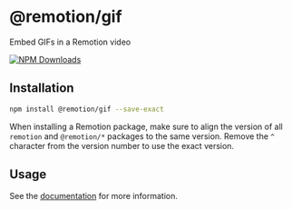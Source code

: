 # @remotion/gif
 
Embed GIFs in a Remotion video
 
[![NPM Downloads](https://img.shields.io/npm/dm/@remotion/gif.svg?style=flat&color=black&label=Downloads)](https://npmcharts.com/compare/@remotion/gif?minimal=true)
 
## Installation
 
```bash
npm install @remotion/gif --save-exact
```
 
When installing a Remotion package, make sure to align the version of all `remotion` and `@remotion/*` packages to the same version.
Remove the `^` character from the version number to use the exact version.
 
## Usage
 
See the [documentation](https://www.remotion.dev/docs/gif) for more information.
